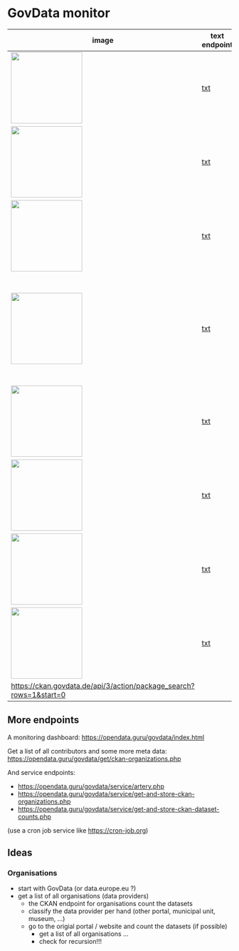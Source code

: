 # GovData monitor

| image | text endpoint | svg endpoint | data source | description |
|-------|---------------|--------------|-------------|-------------|
| <img src="https://opendata.guru/govdata/get/govdata-startpage.svg" style="height:10rem"> | [txt](https://opendata.guru/govdata/get/govdata-startpage.php) | [svg](https://opendata.guru/govdata/get/govdata-startpage.svg) | [govdata.de](https://www.govdata.de/) | Info box on start page
| <img src="https://opendata.guru/govdata/get/govdata-datapage.svg" style="height:10rem"> | [txt](https://opendata.guru/govdata/get/govdata-datapage.php) | [svg](https://opendata.guru/govdata/get/govdata-datapage.svg) | [govdata.de/web/guest/daten](https://www.govdata.de/web/guest/daten) | Data counter on data page
| <img src="https://opendata.guru/govdata/get/govdata-sparql-countdatasets.svg" style="height:10rem"> | [txt](https://opendata.guru/govdata/get/govdata-sparql-countdatasets.php) | [svg](https://opendata.guru/govdata/get/govdata-sparql-countdatasets.svg) | [govdata.de/web/guest/sparql-assistent](https://www.govdata.de/web/guest/sparql-assistent) | Result of the SPARQL query ```SELECT (COUNT(?dataset) AS ?datasets) WHERE { ?dataset a dcat:Dataset . }```
| <img src="https://opendata.guru/govdata/get/govdata-sparql-countdistributiondatasets.svg" style="height:10rem"> | [txt](https://opendata.guru/govdata/get/govdata-sparql-countdistributiondatasets.php) | [svg](https://opendata.guru/govdata/get/govdata-sparql-countdistributiondatasets.svg) | [govdata.de/web/guest/sparql-assistent](https://www.govdata.de/web/guest/sparql-assistent) | Result of the SPARQL query ```SELECT ?datasets ?distributions (?distributions / ?datasets AS ?averageDistributionsPerDataset) WHERE {{ SELECT (COUNT(?dataset) AS ?datasets) (SUM(?distributionsPerDataset) AS ?distributions) WHERE {{ SELECT ?dataset (COUNT(?distribution) AS ?distributionsPerDataset) WHERE { ?dataset a dcat:Dataset . ?dataset dcat:distribution ?distribution . } GROUP BY ?dataset }}}} LIMIT 100```
| <img src="https://opendata.guru/govdata/get/govdata-ckan.svg" style="height:10rem"> | [txt](https://opendata.guru/govdata/get/govdata-ckan.php) | [svg](https://opendata.guru/govdata/get/govdata-ckan.svg) | [ckan.govdata.de/api/3/action/package_list](https://ckan.govdata.de/api/3/action/package_list) | Length of the dataset list on CKAN endpoint
| <img src="https://opendata.guru/govdata/get/govdata-dcatapde.svg" style="height:10rem"> | [txt](https://opendata.guru/govdata/get/govdata-dcatapde.php) | [svg](https://opendata.guru/govdata/get/govdata-dcatapde.svg) | [ckan.govdata.de/catalog.rdf](https://ckan.govdata.de/catalog.rdf) | Total items count of pagination info in DCAT-AP.de endpoint and data counter on this page: https://ckan.govdata.de/dataset/
| <img src="https://opendata.guru/govdata/get/eudata-datapage.svg" style="height:10rem"> | [txt](https://opendata.guru/govdata/get/eudata-datapage.php) | [svg](https://opendata.guru/govdata/get/eudata-datapage.svg) | [data.europa.eu/data/datasets?catalog=govdata](https://data.europa.eu/data/datasets?catalog=govdata) | Data counter for GovData on EU data portal
| <img src="https://opendata.guru/govdata/get/eudata-statistics.svg" style="height:10rem"> | [txt](https://opendata.guru/govdata/get/eudata-statistics.php) | [svg](https://opendata.guru/govdata/get/eudata-statistics.svg) | [data.europa.eu/catalogue-statistics/CurrentState](https://data.europa.eu/catalogue-statistics/CurrentState) | Data counter for GovData on the EU data portal statistic page (updated monthly)
| https://ckan.govdata.de/api/3/action/package_search?rows=1&start=0 |

## More endpoints

A monitoring dashboard:
https://opendata.guru/govdata/index.html

Get a list of all contributors and some more meta data:
https://opendata.guru/govdata/get/ckan-organizations.php

And service endpoints:

- https://opendata.guru/govdata/service/artery.php
- https://opendata.guru/govdata/service/get-and-store-ckan-organizations.php
- https://opendata.guru/govdata/service/get-and-store-ckan-dataset-counts.php

(use a cron job service like https://cron-job.org)

## Ideas

### Organisations

- start with GovData (or data.europe.eu ?)
- get a list of all organisations (data providers)
  - the CKAN endpoint for organisations count the datasets
  - classify the data provider per hand (other portal, municipal unit, museum, ...)
  - go to the origial portal / website and count the datasets (if possible)
    - get a list of all organisations ...
    - check for recursion!!!